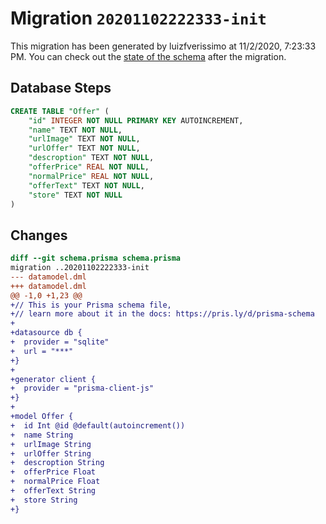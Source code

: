 # Migration `20201102222333-init`

This migration has been generated by luizfverissimo at 11/2/2020, 7:23:33 PM.
You can check out the [state of the schema](./schema.prisma) after the migration.

## Database Steps

```sql
CREATE TABLE "Offer" (
    "id" INTEGER NOT NULL PRIMARY KEY AUTOINCREMENT,
    "name" TEXT NOT NULL,
    "urlImage" TEXT NOT NULL,
    "urlOffer" TEXT NOT NULL,
    "descroption" TEXT NOT NULL,
    "offerPrice" REAL NOT NULL,
    "normalPrice" REAL NOT NULL,
    "offerText" TEXT NOT NULL,
    "store" TEXT NOT NULL
)
```

## Changes

```diff
diff --git schema.prisma schema.prisma
migration ..20201102222333-init
--- datamodel.dml
+++ datamodel.dml
@@ -1,0 +1,23 @@
+// This is your Prisma schema file,
+// learn more about it in the docs: https://pris.ly/d/prisma-schema
+
+datasource db {
+  provider = "sqlite"
+  url = "***"
+}
+
+generator client {
+  provider = "prisma-client-js"
+}
+
+model Offer {
+  id Int @id @default(autoincrement())
+  name String
+  urlImage String
+  urlOffer String
+  descroption String
+  offerPrice Float
+  normalPrice Float
+  offerText String
+  store String
+}
```


